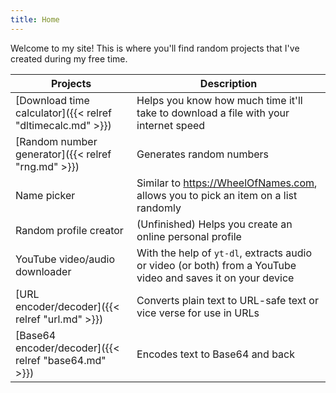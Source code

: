 ```yaml
---
title: Home
---
```


<!-- markdownlint-disable no-inline-html -->

Welcome to my site! This is where you'll find random projects that I've created during my free time.

| Projects                                                            | Description                                                                                                  |
| ------------------------------------------------------------------- | ------------------------------------------------------------------------------------------------------------ |
| [Download time calculator]({{< relref "dltimecalc.md" >}}) | Helps you know how much time it'll take to download a file with your internet speed                          |
| [Random number generator]({{< relref "rng.md" >}})         | Generates random numbers                                                                                     |
| Name picker                                                         | Similar to <https://WheelOfNames.com>, allows you to pick an item on a list randomly                         |
| Random profile creator                                              | (Unfinished) Helps you create an online personal profile                                                     |
| YouTube video/audio downloader                                      | With the help of `yt-dl`, extracts audio or video (or both) from a YouTube video and saves it on your device |
| [URL encoder/decoder]({{< relref "url.md" >}})             | Converts plain text to URL-safe text or vice verse for use in URLs                                           |
| [Base64 encoder/decoder]({{< relref "base64.md" >}})       | Encodes text to Base64 and back                                                                              |
